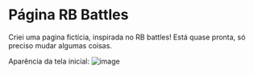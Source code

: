 # Página RB Battles
Criei uma pagina fictícia, inspirada no RB battles! 
Está quase pronta, só preciso mudar algumas coisas.

Aparência da tela inicial:
![image](https://github.com/GreatestSteph/Pagina-rbbattles/assets/102835302/a7d0cb75-2f1f-43b5-acbb-5ee8e78d5316)
